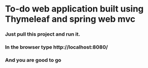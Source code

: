 # To-do web application built using Thymeleaf and spring web mvc
### Just pull this project and run it. 
### In the browser type http://localhost:8080/
### And you are good to go
